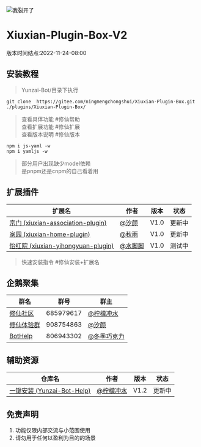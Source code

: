 ![我裂开了](https://s1.ax1x.com/2022/11/02/xH9Kcd.jpg)    
# Xiuxian-Plugin-Box-V2
版本时间结点:2022-11-24-08:00

## 安装教程      

>Yunzai-Bot/目录下执行      
```
git clone  https://gitee.com/ningmengchongshui/Xiuxian-Plugin-Box.git ./plugins/Xiuxian-Plugin-Box/   
```
>查看具体功能  #修仙帮助     
>查看扩展功能  #修仙扩展     
>查看版本说明  #修仙版本   
```
npm i js-yaml -w
npm i yamljs -w
```  
>部分用户出现缺少model依赖      
>是pnpm还是cnpm的自己看着用    

## 扩展插件

扩展名  | 作者 | 版本 | 状态
------------- | ------------- | ------------- | -------------
| [宗门 (xiuxian-association-plugin)](https://gitee.com/mg1105194437/xiuxian-association-pluging) | [@汐颜](https://gitee.com/mg1105194437) | V1.0 | 更新中 |
| [家园 (xiuxian-home-plugin)](https://gitee.com/mmmmmddddd/xiuxian-home-plugin) | [@秋雨](https://gitee.com/mmmmmddddd) | V1.0 | 更新中 |
| [怡红院 (xiuxian-yihongyuan-plugin)](https://gitee.com/waterfeet/xiuxian-yihongyuan-plugin) | [@水脚脚](https://gitee.com/waterfeet) | V1.0 | 测试中 |  

>快速安装指令  #修仙安装+扩展名     

## 企鹅聚集     

群名  | 群号  |  群主 
------------- | -------------  | -------------   
| [修仙社区](https://afdian.net/a/ningmengchongshui) | 685979617 | [@柠檬冲水](https://gitee.com/ningmengchongshui) |  
| [修仙体验群](https://afdian.net/a/ningmengchongshui) | 908754863 | [@汐颜](https://gitee.com/mg1105194437) |   
| [BotHelp](https://afdian.net/a/WinterChocolates) | 806943302 | [@冬季巧克力](https://gitee.com/djqkl_znje) |  
  
## 辅助资源   

仓库名  | 作者 | 版本 | 状态
------------- | ------------- | ------------- | -------------
| [一键安装 (Yunzai-Bot-Help)](https://gitee.com/ningmengchongshui/Yunzai-Bot-Help) | [@柠檬冲水](https://gitee.com/ningmengchongshui) | V1.2 | 更新中 |
  
## 免责声明       
1. 功能仅限内部交流与小范围使用       
2. 请勿用于任何以盈利为目的的场景    